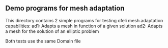 Demo programs for mesh adaptation
---------------------------------
This directory contains 2 simple programs for testing ofeli mesh adaptation capabilities:
ad1: Adapts a mesh in function of a given solution
ad2: Adapts a mesh for the solution of an elliptic problem

Both tests use the same Domain file

